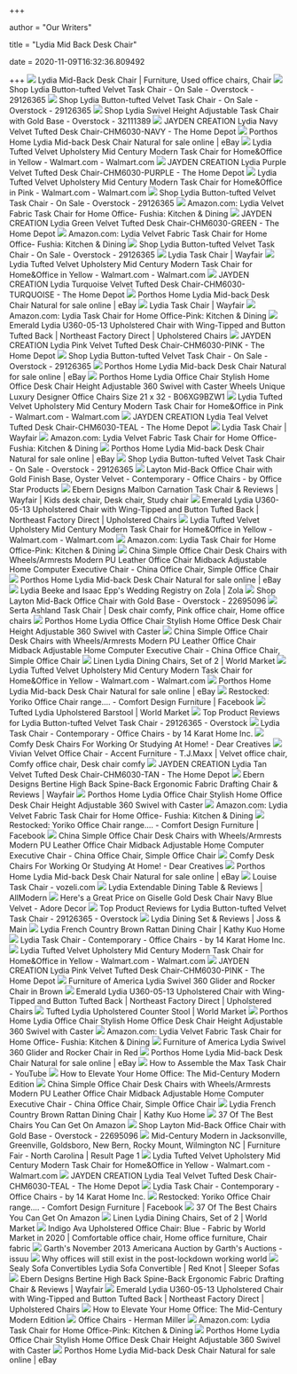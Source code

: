 +++
        
author = "Our Writers"
        
title = "Lydia Mid Back Desk Chair"
        
date = 2020-11-09T16:32:36.809492
        
+++
[ ![](https://i.pinimg.com/originals/e4/50/b7/e450b76c095551bd6c012c137df173f2.jpg)](https://i.pinimg.com/originals/e4/50/b7/e450b76c095551bd6c012c137df173f2.jpg) Lydia Mid-Back Desk Chair | Furniture, Used office chairs, Chair
[ ![](https://ak1.ostkcdn.com/images/products/is/images/direct/0a5625f0659aa0fdcb8588024f16d0c4df5a5a7e/Lydia-Task-Chair.jpg?impolicy=medium)](https://ak1.ostkcdn.com/images/products/is/images/direct/0a5625f0659aa0fdcb8588024f16d0c4df5a5a7e/Lydia-Task-Chair.jpg?impolicy=medium) Shop Lydia Button-tufted Velvet Task Chair - On Sale - Overstock - 29126365
[ ![](https://ak1.ostkcdn.com/images/products/is/images/direct/17073db4987b52d5f5e9ffca038ecf05d24def69/Lydia-Task-Chair.jpg?impolicy=medium)](https://ak1.ostkcdn.com/images/products/is/images/direct/17073db4987b52d5f5e9ffca038ecf05d24def69/Lydia-Task-Chair.jpg?impolicy=medium) Shop Lydia Button-tufted Velvet Task Chair - On Sale - Overstock - 29126365
[ ![](https://ak1.ostkcdn.com/images/products/is/images/direct/8f382e4a909a5824a1975d2a1fb3ee52917c63e0/Lydia-Swivel-Height-Adjustable-Task-Chair-with-Gold-Base.jpg?impolicy=medium)](https://ak1.ostkcdn.com/images/products/is/images/direct/8f382e4a909a5824a1975d2a1fb3ee52917c63e0/Lydia-Swivel-Height-Adjustable-Task-Chair-with-Gold-Base.jpg?impolicy=medium) Shop Lydia Swivel Height Adjustable Task Chair with Gold Base - Overstock -  32111389
[ ![](https://images.homedepot-static.com/productImages/5dda5b4f-2b55-4a38-bc82-ede4a21b5c31/svn/navy-blue-jayden-creation-office-chairs-chm6030-navy-c3_600.jpg)](https://images.homedepot-static.com/productImages/5dda5b4f-2b55-4a38-bc82-ede4a21b5c31/svn/navy-blue-jayden-creation-office-chairs-chm6030-navy-c3_600.jpg) JAYDEN CREATION Lydia Navy Velvet Tufted Desk Chair-CHM6030-NAVY - The Home  Depot
[ ![](https://i.ebayimg.com/images/g/Fy4AAOSw3lxfHpjq/s-l1600.jpg)](https://i.ebayimg.com/images/g/Fy4AAOSw3lxfHpjq/s-l1600.jpg) Porthos Home Lydia Mid-back Desk Chair Natural for sale online | eBay
[ ![](https://i5.walmartimages.com/asr/745b175b-3dd4-4171-a72e-a0b2c354d4b8_1.fe69b17597998a66124d6fd6539b173c.jpeg)](https://i5.walmartimages.com/asr/745b175b-3dd4-4171-a72e-a0b2c354d4b8_1.fe69b17597998a66124d6fd6539b173c.jpeg) Lydia Tufted Velvet Upholstery Mid Century Modern Task Chair for  Home&Office in Yellow - Walmart.com - Walmart.com
[ ![](https://images.homedepot-static.com/productImages/bbcff1bb-e20e-403a-8c6b-1c9b5b0f8162/svn/purple-jayden-creation-office-chairs-chm6030-purple-66_600.jpg)](https://images.homedepot-static.com/productImages/bbcff1bb-e20e-403a-8c6b-1c9b5b0f8162/svn/purple-jayden-creation-office-chairs-chm6030-purple-66_600.jpg) JAYDEN CREATION Lydia Purple Velvet Tufted Desk Chair-CHM6030-PURPLE - The  Home Depot
[ ![](https://i5.walmartimages.com/asr/15c44954-556a-4114-9dc2-cf05cfac1b37_1.d6e113ead77c0c0c70a8eeee7fcf203f.jpeg)](https://i5.walmartimages.com/asr/15c44954-556a-4114-9dc2-cf05cfac1b37_1.d6e113ead77c0c0c70a8eeee7fcf203f.jpeg) Lydia Tufted Velvet Upholstery Mid Century Modern Task Chair for  Home&Office in Pink - Walmart.com - Walmart.com
[ ![](https://ak1.ostkcdn.com/images/products/is/images/direct/0d8f9abcd493dcadc9c74c8aa3f3b5b33baa8795/Lydia-Task-Chair.jpg?impolicy=medium)](https://ak1.ostkcdn.com/images/products/is/images/direct/0d8f9abcd493dcadc9c74c8aa3f3b5b33baa8795/Lydia-Task-Chair.jpg?impolicy=medium) Shop Lydia Button-tufted Velvet Task Chair - On Sale - Overstock - 29126365
[ ![](https://m.media-amazon.com/images/S/aplus-media/sc/c73d4a59-7905-4b4d-bdc9-4eef4d31766b.__CR0,0,1001,1001_PT0_SX300_V1___.jpg)](https://m.media-amazon.com/images/S/aplus-media/sc/c73d4a59-7905-4b4d-bdc9-4eef4d31766b.__CR0,0,1001,1001_PT0_SX300_V1___.jpg) Amazon.com: Lydia Velvet Fabric Task Chair for Home Office- Fushia: Kitchen  & Dining
[ ![](https://images.homedepot-static.com/productImages/26f51f72-daf7-4574-98ba-792a52248241/svn/green-jayden-creation-office-chairs-chm6030-green-e1_600.jpg)](https://images.homedepot-static.com/productImages/26f51f72-daf7-4574-98ba-792a52248241/svn/green-jayden-creation-office-chairs-chm6030-green-e1_600.jpg) JAYDEN CREATION Lydia Green Velvet Tufted Desk Chair-CHM6030-GREEN - The  Home Depot
[ ![](https://m.media-amazon.com/images/S/aplus-media/sc/73327d72-c233-49ed-b858-1e58a9604f11.__CR0,0,1500,1500_PT0_SX300_V1___.jpg)](https://m.media-amazon.com/images/S/aplus-media/sc/73327d72-c233-49ed-b858-1e58a9604f11.__CR0,0,1500,1500_PT0_SX300_V1___.jpg) Amazon.com: Lydia Velvet Fabric Task Chair for Home Office- Fushia: Kitchen  & Dining
[ ![](https://ak1.ostkcdn.com/images/products/is/images/direct/0bf1cb31cdc2890418893f871a2b40a25852833e/Lydia-Task-Chair.jpg?impolicy=medium)](https://ak1.ostkcdn.com/images/products/is/images/direct/0bf1cb31cdc2890418893f871a2b40a25852833e/Lydia-Task-Chair.jpg?impolicy=medium) Shop Lydia Button-tufted Velvet Task Chair - On Sale - Overstock - 29126365
[ ![](https://secure.img1-fg.wfcdn.com/im/15027745/resize-h310-w310%5Ecompr-r85/1202/120238143/lourdes-velvet-task-chair.jpg)](https://secure.img1-fg.wfcdn.com/im/15027745/resize-h310-w310%5Ecompr-r85/1202/120238143/lourdes-velvet-task-chair.jpg) Lydia Task Chair | Wayfair
[ ![](https://i5.walmartimages.com/asr/61642a2c-58be-4570-9c6d-9a8b10193f47.f2952ebaa38e20878372fbffde42a7cf.jpeg)](https://i5.walmartimages.com/asr/61642a2c-58be-4570-9c6d-9a8b10193f47.f2952ebaa38e20878372fbffde42a7cf.jpeg) Lydia Tufted Velvet Upholstery Mid Century Modern Task Chair for  Home&Office in Yellow - Walmart.com - Walmart.com
[ ![](https://images.homedepot-static.com/productImages/a2a2a308-98f7-4444-91e2-717d3adad768/svn/turquoise-jayden-creation-office-chairs-chm6030-turquoise-c3_600.jpg)](https://images.homedepot-static.com/productImages/a2a2a308-98f7-4444-91e2-717d3adad768/svn/turquoise-jayden-creation-office-chairs-chm6030-turquoise-c3_600.jpg) JAYDEN CREATION Lydia Turquoise Velvet Tufted Desk Chair-CHM6030-TURQUOISE  - The Home Depot
[ ![](https://i.ebayimg.com/images/g/nuUAAOSwwyxfKtFy/s-l225.jpg)](https://i.ebayimg.com/images/g/nuUAAOSwwyxfKtFy/s-l225.jpg) Porthos Home Lydia Mid-back Desk Chair Natural for sale online | eBay
[ ![](https://secure.img1-fg.wfcdn.com/im/45989555/resize-h310-w310%5Ecompr-r85/1275/127569358/wayfair-basics-mesh-task-office-chair.jpg)](https://secure.img1-fg.wfcdn.com/im/45989555/resize-h310-w310%5Ecompr-r85/1275/127569358/wayfair-basics-mesh-task-office-chair.jpg) Lydia Task Chair | Wayfair
[ ![](https://images-na.ssl-images-amazon.com/images/I/61TGAuH1mXL._AC_SL1001_.jpg)](https://images-na.ssl-images-amazon.com/images/I/61TGAuH1mXL._AC_SL1001_.jpg) Amazon.com: Lydia Task Chair for Home Office-Pink: Kitchen & Dining
[ ![](https://images.furnituredealer.net/img/products%2Femerald%2Fcolor%2Flydia%20u360_u360-05-13-b1.jpg)](https://images.furnituredealer.net/img/products%2Femerald%2Fcolor%2Flydia%20u360_u360-05-13-b1.jpg) Emerald Lydia U360-05-13 Upholstered Chair with Wing-Tipped and Button  Tufted Back | Northeast Factory Direct | Upholstered Chairs
[ ![](https://images.homedepot-static.com/productImages/e73e69cc-b8ac-44d7-8c06-515fd32b0e3f/svn/blush-pink-jayden-creation-office-chairs-chm6030-pink-c3_600.jpg)](https://images.homedepot-static.com/productImages/e73e69cc-b8ac-44d7-8c06-515fd32b0e3f/svn/blush-pink-jayden-creation-office-chairs-chm6030-pink-c3_600.jpg) JAYDEN CREATION Lydia Pink Velvet Tufted Desk Chair-CHM6030-PINK - The Home  Depot
[ ![](https://ak1.ostkcdn.com/images/products/is/images/direct/a9bab62f9243bfb28ceb017693a1c15722eaf8b8/Lydia-Task-Chair.jpg?impolicy=medium)](https://ak1.ostkcdn.com/images/products/is/images/direct/a9bab62f9243bfb28ceb017693a1c15722eaf8b8/Lydia-Task-Chair.jpg?impolicy=medium) Shop Lydia Button-tufted Velvet Task Chair - On Sale - Overstock - 29126365
[ ![](https://i.ebayimg.com/images/g/ZUcAAOSwdG5fHpjw/s-l1600.jpg)](https://i.ebayimg.com/images/g/ZUcAAOSwdG5fHpjw/s-l1600.jpg) Porthos Home Lydia Mid-back Desk Chair Natural for sale online | eBay
[ ![](http://www.medical-horizons.net/image/cache/data/category_33/porthos-home-lydia-office-chair-stylish-home-office-desk-chair-height-adjustable-360-2303-500x500_0.jpg)](http://www.medical-horizons.net/image/cache/data/category_33/porthos-home-lydia-office-chair-stylish-home-office-desk-chair-height-adjustable-360-2303-500x500_0.jpg) Porthos Home Lydia Office Chair Stylish Home Office Desk Chair Height  Adjustable 360 Swivel with Caster Wheels Unique Luxury Designer Office  Chairs Size 21 x 32 - B06XG9BZW1
[ ![](https://i5.walmartimages.com/asr/a3b6b8a2-4619-440e-a047-d46215e33841_1.8d33b31ebc5072801483e1c6ea3e530f.jpeg)](https://i5.walmartimages.com/asr/a3b6b8a2-4619-440e-a047-d46215e33841_1.8d33b31ebc5072801483e1c6ea3e530f.jpeg) Lydia Tufted Velvet Upholstery Mid Century Modern Task Chair for  Home&Office in Pink - Walmart.com - Walmart.com
[ ![](https://images.homedepot-static.com/productImages/4b728ca8-3063-4192-bb5e-94ca26f48b8c/svn/teal-jayden-creation-office-chairs-chm6030-teal-e1_600.jpg)](https://images.homedepot-static.com/productImages/4b728ca8-3063-4192-bb5e-94ca26f48b8c/svn/teal-jayden-creation-office-chairs-chm6030-teal-e1_600.jpg) JAYDEN CREATION Lydia Teal Velvet Tufted Desk Chair-CHM6030-TEAL - The Home  Depot
[ ![](https://secure.img1-fg.wfcdn.com/im/83927903/resize-h310-w310%5Ecompr-r85/1268/126834060/louise-task-chair.jpg)](https://secure.img1-fg.wfcdn.com/im/83927903/resize-h310-w310%5Ecompr-r85/1268/126834060/louise-task-chair.jpg) Lydia Task Chair | Wayfair
[ ![](https://m.media-amazon.com/images/S/aplus-media/sc/b6d0d166-c0cc-49aa-a3c3-4f882d5698dd.__CR0,0,300,300_PT0_SX300_V1___.jpg)](https://m.media-amazon.com/images/S/aplus-media/sc/b6d0d166-c0cc-49aa-a3c3-4f882d5698dd.__CR0,0,300,300_PT0_SX300_V1___.jpg) Amazon.com: Lydia Velvet Fabric Task Chair for Home Office- Fushia: Kitchen  & Dining
[ ![](https://i.ebayimg.com/images/g/hzAAAOSweThfHpj2/s-l1600.jpg)](https://i.ebayimg.com/images/g/hzAAAOSweThfHpj2/s-l1600.jpg) Porthos Home Lydia Mid-back Desk Chair Natural for sale online | eBay
[ ![](https://ak1.ostkcdn.com/images/products/is/images/direct/836fdc539f06bf1dbdba2914d792efe177dc42b2/Lydia-Task-Chair.jpg?impolicy=medium)](https://ak1.ostkcdn.com/images/products/is/images/direct/836fdc539f06bf1dbdba2914d792efe177dc42b2/Lydia-Task-Chair.jpg?impolicy=medium) Shop Lydia Button-tufted Velvet Task Chair - On Sale - Overstock - 29126365
[ ![](https://st.hzcdn.com/simgs/bdc16ebb089a6145_9-5313/home-design.jpg)](https://st.hzcdn.com/simgs/bdc16ebb089a6145_9-5313/home-design.jpg) Layton Mid-Back Office Chair with Gold Finish Base, Oyster Velvet -  Contemporary - Office Chairs - by Office Star Products
[ ![](https://i.pinimg.com/originals/61/3a/23/613a23c493fd0cadf1724ce09a88a25e.png)](https://i.pinimg.com/originals/61/3a/23/613a23c493fd0cadf1724ce09a88a25e.png) Ebern Designs Malbon Carnation Task Chair & Reviews | Wayfair | Kids desk  chair, Desk chair, Study chair
[ ![](https://imageresizer.furnituredealer.net/img/remote/images.furnituredealer.net/img/products%2Femerald%2Fcolor%2Flydia%20u360_u360-05-13-b3.jpg?width=878&height=600&scale=both&trim.threshold=80)](https://imageresizer.furnituredealer.net/img/remote/images.furnituredealer.net/img/products%2Femerald%2Fcolor%2Flydia%20u360_u360-05-13-b3.jpg?width=878&height=600&scale=both&trim.threshold=80) Emerald Lydia U360-05-13 Upholstered Chair with Wing-Tipped and Button  Tufted Back | Northeast Factory Direct | Upholstered Chairs
[ ![](https://i5.walmartimages.com/asr/1802e39c-9853-438b-b9a1-b7d5341bdafd_1.37b93cd5f5b208b74568f445ecb0de8a.jpeg)](https://i5.walmartimages.com/asr/1802e39c-9853-438b-b9a1-b7d5341bdafd_1.37b93cd5f5b208b74568f445ecb0de8a.jpeg) Lydia Tufted Velvet Upholstery Mid Century Modern Task Chair for  Home&Office in Yellow - Walmart.com - Walmart.com
[ ![](https://images-na.ssl-images-amazon.com/images/I/71Cv5fG4MpL._AC_SL1001_.jpg)](https://images-na.ssl-images-amazon.com/images/I/71Cv5fG4MpL._AC_SL1001_.jpg) Amazon.com: Lydia Task Chair for Home Office-Pink: Kitchen & Dining
[ ![](https://image.made-in-china.com/2f0j00qWzYMdFlyecO/Simple-Office-Chair-Desk-Chairs-with-Wheels-Armrests-Modern-PU-Leather-Office-Chair-Midback-Adjustable-Home-Computer-Executive-Chair.jpg)](https://image.made-in-china.com/2f0j00qWzYMdFlyecO/Simple-Office-Chair-Desk-Chairs-with-Wheels-Armrests-Modern-PU-Leather-Office-Chair-Midback-Adjustable-Home-Computer-Executive-Chair.jpg) China Simple Office Chair Desk Chairs with Wheels/Armrests Modern PU  Leather Office Chair Midback Adjustable Home Computer Executive Chair -  China Office Chair, Simple Office Chair
[ ![](https://i.ebayimg.com/images/g/ODEAAOSw4ABfMja6/s-l225.jpg)](https://i.ebayimg.com/images/g/ODEAAOSw4ABfMja6/s-l225.jpg) Porthos Home Lydia Mid-back Desk Chair Natural for sale online | eBay
[ ![](https://images.zola.com/191e0524-c472-41ff-908a-fffc25769fd6?fit=fill&w=300&h=300)](https://images.zola.com/191e0524-c472-41ff-908a-fffc25769fd6?fit=fill&w=300&h=300) Lydia Beeke and Isaac Epp's Wedding Registry on Zola | Zola
[ ![](https://ak1.ostkcdn.com/images/products/15104552/Ave-Six-Layton-Mid-Back-Office-Chair-with-Gold-Base-22adea4e-06e4-449e-9d3d-d53ea6b73273.jpg)](https://ak1.ostkcdn.com/images/products/15104552/Ave-Six-Layton-Mid-Back-Office-Chair-with-Gold-Base-22adea4e-06e4-449e-9d3d-d53ea6b73273.jpg) Shop Layton Mid-Back Office Chair with Gold Base - Overstock - 22695096
[ ![](https://i.pinimg.com/originals/37/5f/d2/375fd2f28e4f9117844a2dc1a4addd41.jpg)](https://i.pinimg.com/originals/37/5f/d2/375fd2f28e4f9117844a2dc1a4addd41.jpg) Serta Ashland Task Chair | Desk chair comfy, Pink office chair, Home office  chairs
[ ![](http://www.medical-horizons.net/image/cache/data/category_33/porthos-home-lydia-office-chair-stylish-home-office-desk-chair-height-adjustable-360--8199-500x500_0.jpg)](http://www.medical-horizons.net/image/cache/data/category_33/porthos-home-lydia-office-chair-stylish-home-office-desk-chair-height-adjustable-360--8199-500x500_0.jpg) Porthos Home Lydia Office Chair Stylish Home Office Desk Chair Height  Adjustable 360 Swivel with Caster
[ ![](https://image.made-in-china.com/202f0j00eWgUCrNnMvcO/Simple-Office-Chair-Desk-Chairs-with-Wheels-Armrests-Modern-PU-Leather-Office-Chair-Midback-Adjustable-Home-Computer-Executive-Chair.jpg)](https://image.made-in-china.com/202f0j00eWgUCrNnMvcO/Simple-Office-Chair-Desk-Chairs-with-Wheels-Armrests-Modern-PU-Leather-Office-Chair-Midback-Adjustable-Home-Computer-Executive-Chair.jpg) China Simple Office Chair Desk Chairs with Wheels/Armrests Modern PU  Leather Office Chair Midback Adjustable Home Computer Executive Chair -  China Office Chair, Simple Office Chair
[ ![](https://ii2.worldmarket.com/fcgi-bin/iipsrv.fcgi?FIF=/images/worldmarket/source/16160_XXX_v1.tif&wid=650&cvt=jpeg)](https://ii2.worldmarket.com/fcgi-bin/iipsrv.fcgi?FIF=/images/worldmarket/source/16160_XXX_v1.tif&wid=650&cvt=jpeg) Linen Lydia Dining Chairs, Set of 2 | World Market
[ ![](https://i5.walmartimages.com/asr/faaed7f7-91c1-4766-9951-1e653a8aaa52.aa6b938ca37b99676e8d28fc5a7c3598.jpeg)](https://i5.walmartimages.com/asr/faaed7f7-91c1-4766-9951-1e653a8aaa52.aa6b938ca37b99676e8d28fc5a7c3598.jpeg) Lydia Tufted Velvet Upholstery Mid Century Modern Task Chair for  Home&Office in Yellow - Walmart.com - Walmart.com
[ ![](https://i.ebayimg.com/images/g/JIwAAOSwo25fHpkA/s-l1600.jpg)](https://i.ebayimg.com/images/g/JIwAAOSwo25fHpkA/s-l1600.jpg) Porthos Home Lydia Mid-back Desk Chair Natural for sale online | eBay
[ ![](https://lookaside.fbsbx.com/lookaside/crawler/media/?media_id=2797171927039301)](https://lookaside.fbsbx.com/lookaside/crawler/media/?media_id=2797171927039301) Restocked: Yoriko Office Chair range.... - Comfort Design Furniture |  Facebook
[ ![](https://ii.worldmarket.com/fcgi-bin/iipsrv.fcgi?FIF=/images/worldmarket/source/70922_naturallinen_v1.tif&wid=2000&cvt=jpeg)](https://ii.worldmarket.com/fcgi-bin/iipsrv.fcgi?FIF=/images/worldmarket/source/70922_naturallinen_v1.tif&wid=2000&cvt=jpeg) Tufted Lydia Upholstered Barstool | World Market
[ ![](https://ak1.ostkcdn.com/images/products/is/images/direct/7e08f15a4b497f83dfe0ee2bfd19fc9d62010550/Lydia_Buttontufted_Velvet_Task_Chair.jpeg)](https://ak1.ostkcdn.com/images/products/is/images/direct/7e08f15a4b497f83dfe0ee2bfd19fc9d62010550/Lydia_Buttontufted_Velvet_Task_Chair.jpeg) Top Product Reviews for Lydia Button-tufted Velvet Task Chair - 29126365 -  Overstock
[ ![](https://st.hzcdn.com/fimgs/c131f9950da3b5cd_4956-w300-h300-b1-p10--.jpg)](https://st.hzcdn.com/fimgs/c131f9950da3b5cd_4956-w300-h300-b1-p10--.jpg) Lydia Task Chair - Contemporary - Office Chairs - by 14 Karat Home Inc.
[ ![](https://dearcreatives-completedigitals.netdna-ssl.com/wp-content/uploads/2020/08/Comfy-Desk-Chairs-Stylish-and-affordable-office-chairs-for-the-home.-Plus-the-best-Labor-Day-sales-for-Home-Decor-DearCreatives.com-.jpg)](https://dearcreatives-completedigitals.netdna-ssl.com/wp-content/uploads/2020/08/Comfy-Desk-Chairs-Stylish-and-affordable-office-chairs-for-the-home.-Plus-the-best-Labor-Day-sales-for-Home-Decor-DearCreatives.com-.jpg) Comfy Desk Chairs For Working Or Studying At Home! - Dear Creatives
[ ![](https://i.pinimg.com/originals/f7/cf/f2/f7cff2608116cec03dae531f1148b06e.jpg)](https://i.pinimg.com/originals/f7/cf/f2/f7cff2608116cec03dae531f1148b06e.jpg) Vivian Velvet Office Chair - Accent Furniture - T.J.Maxx | Velvet office  chair, Comfy office chair, Desk chair comfy
[ ![](https://images.homedepot-static.com/productImages/d0024ed3-de3d-4b00-95e1-00221ec3e361/svn/tan-jayden-creation-office-chairs-chm6030-tan-4f_600.jpg)](https://images.homedepot-static.com/productImages/d0024ed3-de3d-4b00-95e1-00221ec3e361/svn/tan-jayden-creation-office-chairs-chm6030-tan-4f_600.jpg) JAYDEN CREATION Lydia Tan Velvet Tufted Desk Chair-CHM6030-TAN - The Home  Depot
[ ![](https://secure.img1-fg.wfcdn.com/im/30173881/compr-r85/9312/93124820/bertine-high-back-spine-back-ergonomic-fabric-drafting-chair.jpg)](https://secure.img1-fg.wfcdn.com/im/30173881/compr-r85/9312/93124820/bertine-high-back-spine-back-ergonomic-fabric-drafting-chair.jpg) Ebern Designs Bertine High Back Spine-Back Ergonomic Fabric Drafting Chair  & Reviews | Wayfair
[ ![](http://www.medical-horizons.net/image/cache/data/category_33/porthos-home-lydia-office-chair-stylish-home-office-desk-chair-height-adjustable-360--8197-500x500_0.jpg)](http://www.medical-horizons.net/image/cache/data/category_33/porthos-home-lydia-office-chair-stylish-home-office-desk-chair-height-adjustable-360--8197-500x500_0.jpg) Porthos Home Lydia Office Chair Stylish Home Office Desk Chair Height  Adjustable 360 Swivel with Caster
[ ![](https://m.media-amazon.com/images/S/aplus-media/sc/553225b5-7995-4a28-b8dd-bd0dc6a8101c.__CR25,136,1364,1364_PT0_SX220_V1___.jpg)](https://m.media-amazon.com/images/S/aplus-media/sc/553225b5-7995-4a28-b8dd-bd0dc6a8101c.__CR25,136,1364,1364_PT0_SX220_V1___.jpg) Amazon.com: Lydia Velvet Fabric Task Chair for Home Office- Fushia: Kitchen  & Dining
[ ![](https://lookaside.fbsbx.com/lookaside/crawler/media/?media_id=2797175317038962)](https://lookaside.fbsbx.com/lookaside/crawler/media/?media_id=2797175317038962) Restocked: Yoriko Office Chair range.... - Comfort Design Furniture |  Facebook
[ ![](https://image.made-in-china.com/202f0j00ClufeYyFkvcO/Simple-Office-Chair-Desk-Chairs-with-Wheels-Armrests-Modern-PU-Leather-Office-Chair-Midback-Adjustable-Home-Computer-Executive-Chair.jpg)](https://image.made-in-china.com/202f0j00ClufeYyFkvcO/Simple-Office-Chair-Desk-Chairs-with-Wheels-Armrests-Modern-PU-Leather-Office-Chair-Midback-Adjustable-Home-Computer-Executive-Chair.jpg) China Simple Office Chair Desk Chairs with Wheels/Armrests Modern PU  Leather Office Chair Midback Adjustable Home Computer Executive Chair -  China Office Chair, Simple Office Chair
[ ![](https://dearcreatives-completedigitals.netdna-ssl.com/wp-content/uploads/2020/08/Desk-Chairs-Cozy-affordable-office-chairs-DearCreatives.com_.jpg)](https://dearcreatives-completedigitals.netdna-ssl.com/wp-content/uploads/2020/08/Desk-Chairs-Cozy-affordable-office-chairs-DearCreatives.com_.jpg) Comfy Desk Chairs For Working Or Studying At Home! - Dear Creatives
[ ![](https://i.ebayimg.com/images/g/-VIAAOSwQZRfHpjz/s-l1600.jpg)](https://i.ebayimg.com/images/g/-VIAAOSwQZRfHpjz/s-l1600.jpg) Porthos Home Lydia Mid-back Desk Chair Natural for sale online | eBay
[ ![](https://i.pinimg.com/originals/52/31/ae/5231ae925092aaee2e541c38fc33172d.jpg)](https://i.pinimg.com/originals/52/31/ae/5231ae925092aaee2e541c38fc33172d.jpg) Louise Task Chair - vozeli.com
[ ![](https://secure.img1-fg.wfcdn.com/im/88621863/compr-r85/1057/105769193/lydia-extendable-dining-table.jpg)](https://secure.img1-fg.wfcdn.com/im/88621863/compr-r85/1057/105769193/lydia-extendable-dining-table.jpg) Lydia Extendable Dining Table & Reviews | AllModern
[ ![](https://images.prod.meredith.com/product/384fc577d40c43a3daf45988862c17a8/1602194486605/l/giselle-gold-desk-chair-navy-blue-velvet-adore-decor)](https://images.prod.meredith.com/product/384fc577d40c43a3daf45988862c17a8/1602194486605/l/giselle-gold-desk-chair-navy-blue-velvet-adore-decor) Here's a Great Price on Giselle Gold Desk Chair Navy Blue Velvet - Adore  Decor
[ ![](https://ak1.ostkcdn.com/images/products/is/images/direct/22611ce5b3d7d306c8253deb9b5f1fafb30f536f/Lydia_Buttontufted_Velvet_Task_Chair.jpeg)](https://ak1.ostkcdn.com/images/products/is/images/direct/22611ce5b3d7d306c8253deb9b5f1fafb30f536f/Lydia_Buttontufted_Velvet_Task_Chair.jpeg) Top Product Reviews for Lydia Button-tufted Velvet Task Chair - 29126365 -  Overstock
[ ![](https://secure.img1-fg.wfcdn.com/im/29371431/compr-r85/4010/40104666/lydia-dining-set.jpg)](https://secure.img1-fg.wfcdn.com/im/29371431/compr-r85/4010/40104666/lydia-dining-set.jpg) Lydia Dining Set & Reviews | Joss & Main
[ ![](https://www.kathykuohome.com/Content/config/product/primary/large/product_29275.jpg)](https://www.kathykuohome.com/Content/config/product/primary/large/product_29275.jpg) Lydia French Country Brown Rattan Dining Chair | Kathy Kuo Home
[ ![](https://st.hzcdn.com/fimgs/f1718a890cae38ba_7502-w300-h300-b1-p10--.jpg)](https://st.hzcdn.com/fimgs/f1718a890cae38ba_7502-w300-h300-b1-p10--.jpg) Lydia Task Chair - Contemporary - Office Chairs - by 14 Karat Home Inc.
[ ![](https://i5.walmartimages.com/asr/69183145-93bd-47fa-9c1a-0f8c15c68bc0_1.7509a510553f78211f7535883fb4e08f.jpeg)](https://i5.walmartimages.com/asr/69183145-93bd-47fa-9c1a-0f8c15c68bc0_1.7509a510553f78211f7535883fb4e08f.jpeg) Lydia Tufted Velvet Upholstery Mid Century Modern Task Chair for  Home&Office in Yellow - Walmart.com - Walmart.com
[ ![](https://images.homedepot-static.com/productImages/ee1fc278-500c-4d00-b0ea-b3e179d4488f/svn/blush-pink-jayden-creation-office-chairs-chm6030-pink-44_600.jpg)](https://images.homedepot-static.com/productImages/ee1fc278-500c-4d00-b0ea-b3e179d4488f/svn/blush-pink-jayden-creation-office-chairs-chm6030-pink-44_600.jpg) JAYDEN CREATION Lydia Pink Velvet Tufted Desk Chair-CHM6030-PINK - The Home  Depot
[ ![](https://c.shld.net/rpx/i/s/pi/mp/5107/prod_13376555008?src=https%3A%2F%2Fmedia.cymaxstores.com%2FImages%2F4670%2F1713828-L.jpg&d=1ba452cb8658a5d5bfd2306a6224e4634daa8674&hei=333&wid=333&op_sharpen=1)](https://c.shld.net/rpx/i/s/pi/mp/5107/prod_13376555008?src=https%3A%2F%2Fmedia.cymaxstores.com%2FImages%2F4670%2F1713828-L.jpg&d=1ba452cb8658a5d5bfd2306a6224e4634daa8674&hei=333&wid=333&op_sharpen=1) Furniture of America Lydia Swivel 360 Glider and Rocker Chair in Brown
[ ![](https://images.furnituredealer.net/img/fabrics%2Femerald%2Flydia%20cement-s.jpg)](https://images.furnituredealer.net/img/fabrics%2Femerald%2Flydia%20cement-s.jpg) Emerald Lydia U360-05-13 Upholstered Chair with Wing-Tipped and Button  Tufted Back | Northeast Factory Direct | Upholstered Chairs
[ ![](https://ii3.worldmarket.com/fcgi-bin/iipsrv.fcgi?FIF=/images/worldmarket/source/70918_atlanticvelvet_v1.tif&wid=480&cvt=jpeg)](https://ii3.worldmarket.com/fcgi-bin/iipsrv.fcgi?FIF=/images/worldmarket/source/70918_atlanticvelvet_v1.tif&wid=480&cvt=jpeg) Tufted Lydia Upholstered Counter Stool | World Market
[ ![](http://www.medical-horizons.net/image/cache/data/category_33/porthos-home-lydia-office-chair-stylish-home-office-desk-chair-height-adjustable-360--8196-500x500_0.jpg)](http://www.medical-horizons.net/image/cache/data/category_33/porthos-home-lydia-office-chair-stylish-home-office-desk-chair-height-adjustable-360--8196-500x500_0.jpg) Porthos Home Lydia Office Chair Stylish Home Office Desk Chair Height  Adjustable 360 Swivel with Caster
[ ![](https://m.media-amazon.com/images/I/81Hbou6BqEL._AC_UL400_.jpg)](https://m.media-amazon.com/images/I/81Hbou6BqEL._AC_UL400_.jpg) Amazon.com: Lydia Velvet Fabric Task Chair for Home Office- Fushia: Kitchen  & Dining
[ ![](https://c.shld.net/rpx/i/s/pi/mp/5107/prod_13376397608?src=https%3A%2F%2Fmedia.cymaxstores.com%2FImages%2F4670%2F1705016-L.jpg&d=2d0299a0cb5e0648f4bbdb2fc041c540a1611f62&hei=245&wid=245&op_sharpen=1&qlt=85)](https://c.shld.net/rpx/i/s/pi/mp/5107/prod_13376397608?src=https%3A%2F%2Fmedia.cymaxstores.com%2FImages%2F4670%2F1705016-L.jpg&d=2d0299a0cb5e0648f4bbdb2fc041c540a1611f62&hei=245&wid=245&op_sharpen=1&qlt=85) Furniture of America Lydia Swivel 360 Glider and Rocker Chair in Red
[ ![](https://i.ebayimg.com/images/g/EG4AAOSwfb1fHpju/s-l1600.jpg)](https://i.ebayimg.com/images/g/EG4AAOSwfb1fHpju/s-l1600.jpg) Porthos Home Lydia Mid-back Desk Chair Natural for sale online | eBay
[ ![](https://i.ytimg.com/vi/9q75fhS4P-Y/maxresdefault.jpg)](https://i.ytimg.com/vi/9q75fhS4P-Y/maxresdefault.jpg) How to Assemble the Max Task Chair - YouTube
[ ![](https://img2.domino.com/dom/image/upload/w_900,h_750,q_auto,c_fit/i/00-FEATURE-mid-centry-modern-office-domino.jpg)](https://img2.domino.com/dom/image/upload/w_900,h_750,q_auto,c_fit/i/00-FEATURE-mid-centry-modern-office-domino.jpg) How to Elevate Your Home Office: The Mid-Century Modern Edition
[ ![](https://image.made-in-china.com/202f0j00MiuYvtyFleoN/Simple-Office-Chair-Desk-Chairs-with-Wheels-Armrests-Modern-PU-Leather-Office-Chair-Midback-Adjustable-Home-Computer-Executive-Chair.jpg)](https://image.made-in-china.com/202f0j00MiuYvtyFleoN/Simple-Office-Chair-Desk-Chairs-with-Wheels-Armrests-Modern-PU-Leather-Office-Chair-Midback-Adjustable-Home-Computer-Executive-Chair.jpg) China Simple Office Chair Desk Chairs with Wheels/Armrests Modern PU  Leather Office Chair Midback Adjustable Home Computer Executive Chair -  China Office Chair, Simple Office Chair
[ ![](https://www.kathykuohome.com/Content/config/product/comp/large/product_29275_1.jpg)](https://www.kathykuohome.com/Content/config/product/comp/large/product_29275_1.jpg) Lydia French Country Brown Rattan Dining Chair | Kathy Kuo Home
[ ![](https://img.buzzfeed.com/buzzfeed-static/static/2016-10/4/11/enhanced/buzzfeed-prod-fastlane02/original-grid-image-10821-1475595560-13.jpg?crop=918:1377;0,34&downsize=900:*&output-format=auto&output-quality=auto)](https://img.buzzfeed.com/buzzfeed-static/static/2016-10/4/11/enhanced/buzzfeed-prod-fastlane02/original-grid-image-10821-1475595560-13.jpg?crop=918:1377;0,34&downsize=900:*&output-format=auto&output-quality=auto) 37 Of The Best Chairs You Can Get On Amazon
[ ![](https://ak1.ostkcdn.com/images/products/15104552/Ave-Six-Layton-Mid-Back-Office-Chair-with-Gold-Base-ae0e2585-ae43-4344-abcc-3e26fc4cdb10.jpg)](https://ak1.ostkcdn.com/images/products/15104552/Ave-Six-Layton-Mid-Back-Office-Chair-with-Gold-Base-ae0e2585-ae43-4344-abcc-3e26fc4cdb10.jpg) Shop Layton Mid-Back Office Chair with Gold Base - Overstock - 22695096
[ ![](https://imageresizer.furnituredealer.net/img/remote/images.furnituredealer.net/img/products%2Femerald%2Fcolor%2Flydia%20u360_u360-05-53%20gray-ba84d-lmao0sxwa4lgnii-g.jpg?width=450&height=450&scale=both&trim.threshold=80)](https://imageresizer.furnituredealer.net/img/remote/images.furnituredealer.net/img/products%2Femerald%2Fcolor%2Flydia%20u360_u360-05-53%20gray-ba84d-lmao0sxwa4lgnii-g.jpg?width=450&height=450&scale=both&trim.threshold=80) Mid-Century Modern in Jacksonville, Greenville, Goldsboro, New Bern, Rocky  Mount, Wilmington NC | Furniture Fair - North Carolina | Result Page 1
[ ![](https://i5.walmartimages.com/asr/f2dfb040-68b1-47a4-ad94-434bd5fca866_1.aaf56ca4956399193e34e3403f8ef7f3.jpeg)](https://i5.walmartimages.com/asr/f2dfb040-68b1-47a4-ad94-434bd5fca866_1.aaf56ca4956399193e34e3403f8ef7f3.jpeg) Lydia Tufted Velvet Upholstery Mid Century Modern Task Chair for  Home&Office in Yellow - Walmart.com - Walmart.com
[ ![](https://images.homedepot-static.com/productImages/6bdca321-e596-4faa-97bb-1747b5bc2330/svn/teal-jayden-creation-office-chairs-chm6030-teal-44_600.jpg)](https://images.homedepot-static.com/productImages/6bdca321-e596-4faa-97bb-1747b5bc2330/svn/teal-jayden-creation-office-chairs-chm6030-teal-44_600.jpg) JAYDEN CREATION Lydia Teal Velvet Tufted Desk Chair-CHM6030-TEAL - The Home  Depot
[ ![](https://st.hzcdn.com/fimgs/5031783d0a96fab7_6371-w300-h300-b1-p0--.jpg)](https://st.hzcdn.com/fimgs/5031783d0a96fab7_6371-w300-h300-b1-p0--.jpg) Lydia Task Chair - Contemporary - Office Chairs - by 14 Karat Home Inc.
[ ![](https://lookaside.fbsbx.com/lookaside/crawler/media/?media_id=2797175137038980)](https://lookaside.fbsbx.com/lookaside/crawler/media/?media_id=2797175137038980) Restocked: Yoriko Office Chair range.... - Comfort Design Furniture |  Facebook
[ ![](https://img.buzzfeed.com/buzzfeed-static/static/2016-10/4/11/enhanced/buzzfeed-prod-fastlane02/original-grid-image-10821-1475595559-8.jpg?crop=887:1331;0,43&downsize=900:*&output-format=auto&output-quality=auto)](https://img.buzzfeed.com/buzzfeed-static/static/2016-10/4/11/enhanced/buzzfeed-prod-fastlane02/original-grid-image-10821-1475595559-8.jpg?crop=887:1331;0,43&downsize=900:*&output-format=auto&output-quality=auto) 37 Of The Best Chairs You Can Get On Amazon
[ ![](https://ii2.worldmarket.com/fcgi-bin/iipsrv.fcgi?FIF=/images/worldmarket/source/16160_XXX_v2.tif&wid=480&cvt=jpeg)](https://ii2.worldmarket.com/fcgi-bin/iipsrv.fcgi?FIF=/images/worldmarket/source/16160_XXX_v2.tif&wid=480&cvt=jpeg) Linen Lydia Dining Chairs, Set of 2 | World Market
[ ![](https://i.pinimg.com/originals/98/2b/c5/982bc5c5bcb2379ce2e81d8b98cf240e.jpg)](https://i.pinimg.com/originals/98/2b/c5/982bc5c5bcb2379ce2e81d8b98cf240e.jpg) Indigo Ava Upholstered Office Chair: Blue - Fabric by World Market in 2020  | Comfortable office chair, Home office furniture, Chair fabric
[ ![](https://image.isu.pub/131101125155-69841f7e6ec622e2f32bb6b39b01001a/jpg/page_61.jpg)](https://image.isu.pub/131101125155-69841f7e6ec622e2f32bb6b39b01001a/jpg/page_61.jpg) Garth's November 2013 Americana Auction by Garth's Auctions - issuu
[ ![](https://s.yimg.com/ny/api/res/1.2/jwNeTOcOkHVe7psFoJeWbQ--/YXBwaWQ9aGlnaGxhbmRlcjt3PTIwMDA7aD0xMzQz/https://s.yimg.com/os/creatr-images/2019-11/22133ba0-07f1-11ea-bf7f-832018c96a66)](https://s.yimg.com/ny/api/res/1.2/jwNeTOcOkHVe7psFoJeWbQ--/YXBwaWQ9aGlnaGxhbmRlcjt3PTIwMDA7aD0xMzQz/https://s.yimg.com/os/creatr-images/2019-11/22133ba0-07f1-11ea-bf7f-832018c96a66) Why offices will still exist in the post-lockdown working world
[ ![](https://imageresizer.furnituredealer.net/img/remote/images.furnituredealer.net/img/products%2Fsealy_sofa_convertibles%2Fcolor%2Flydia-1_dv-0641c-he492-10-besdmat7tfk-bhdbpujzjzq.jpg?width=878&height=600&scale=both&trim.threshold=80)](https://imageresizer.furnituredealer.net/img/remote/images.furnituredealer.net/img/products%2Fsealy_sofa_convertibles%2Fcolor%2Flydia-1_dv-0641c-he492-10-besdmat7tfk-bhdbpujzjzq.jpg?width=878&height=600&scale=both&trim.threshold=80) Sealy Sofa Convertibles Lydia Sofa Convertible | Red Knot | Sleeper Sofas
[ ![](https://secure.img1-fg.wfcdn.com/im/84982024/resize-h800-w800%5Ecompr-r85/1223/122301310/Bertine+High+Back+Spine-Back+Ergonomic+Fabric+Drafting+Chair.jpg)](https://secure.img1-fg.wfcdn.com/im/84982024/resize-h800-w800%5Ecompr-r85/1223/122301310/Bertine+High+Back+Spine-Back+Ergonomic+Fabric+Drafting+Chair.jpg) Ebern Designs Bertine High Back Spine-Back Ergonomic Fabric Drafting Chair  & Reviews | Wayfair
[ ![](https://images.furnituredealer.net/img/products%2Femerald%2Fcolor%2Fessex--529943850_u3323-05-08-m1.jpg)](https://images.furnituredealer.net/img/products%2Femerald%2Fcolor%2Fessex--529943850_u3323-05-08-m1.jpg) Emerald Lydia U360-05-13 Upholstered Chair with Wing-Tipped and Button  Tufted Back | Northeast Factory Direct | Upholstered Chairs
[ ![](https://img2.domino.com/dom/image/upload/w_900,h_750,q_auto,c_fit/i/mid-centry-modern-office-domino-6.jpg)](https://img2.domino.com/dom/image/upload/w_900,h_750,q_auto,c_fit/i/mid-centry-modern-office-domino-6.jpg) How to Elevate Your Home Office: The Mid-Century Modern Edition
[ ![](https://www.hermanmiller.com/content/dam/hmicom/page_assets/products/categories/seating/sub_categories/mh_prd_seating_office_chairs.jpg.rendition.480.360.jpg)](https://www.hermanmiller.com/content/dam/hmicom/page_assets/products/categories/seating/sub_categories/mh_prd_seating_office_chairs.jpg.rendition.480.360.jpg) Office Chairs - Herman Miller
[ ![](https://images-na.ssl-images-amazon.com/images/I/61pjUGsBXaL._AC_UL160_SR160,160_.jpg)](https://images-na.ssl-images-amazon.com/images/I/61pjUGsBXaL._AC_UL160_SR160,160_.jpg) Amazon.com: Lydia Task Chair for Home Office-Pink: Kitchen & Dining
[ ![](http://www.medical-horizons.net/image/cache/data/category_33/porthos-home-lydia-office-chair-stylish-home-office-desk-chair-height-adjustable-360--8198-500x500_0.jpg)](http://www.medical-horizons.net/image/cache/data/category_33/porthos-home-lydia-office-chair-stylish-home-office-desk-chair-height-adjustable-360--8198-500x500_0.jpg) Porthos Home Lydia Office Chair Stylish Home Office Desk Chair Height  Adjustable 360 Swivel with Caster
[ ![](https://i.ebayimg.com/images/g/nBUAAOSw2TJe4KtJ/s-l225.jpg)](https://i.ebayimg.com/images/g/nBUAAOSw2TJe4KtJ/s-l225.jpg) Porthos Home Lydia Mid-back Desk Chair Natural for sale online | eBay
